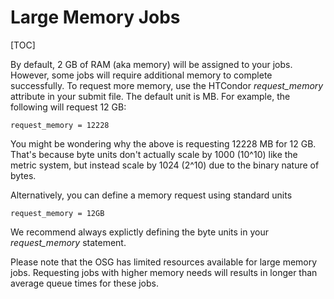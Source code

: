 Large Memory Jobs 
====================================

[TOC]

By default, 2 GB of RAM (aka memory) will be assigned to your jobs. However, some jobs will require 
additional memory to complete successfully. To request more memory, use the HTCondor *request_memory* 
attribute in your submit file. The default unit is MB. For example, the following will request 12 GB:

    request_memory = 12228

You might be wondering why the above is requesting 12228 MB for 12 GB. That's because byte units don't 
actually scale by 1000 (10^10) like the metric system, but instead scale by 1024 (2^10) due to the binary 
nature of bytes.

Alternatively, you can define a memory request using standard units

	request_memory = 12GB

We recommend always explictly defining the byte units in your *request_memory* statement.

Please note that the OSG has limited resources available for large memory jobs. Requesting jobs with 
higher memory needs will results in longer than average queue times for these jobs.


